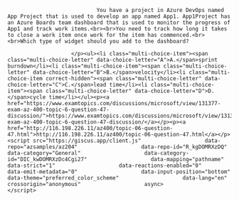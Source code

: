 <p class="card-text">
							
								You have a project in Azure DevOps named App Project that is used to develop an app named App1. App1Project has an Azure Boards team dashboard that is used to monitor the progress of App1 and track work items.<br><br>You need to track how long it takes to close a work item once work for the item has commenced.<br><br>Which type of widget should you add to the dashboard?
							
						</p><ul><li class="multi-choice-item"><span class="multi-choice-letter" data-choice-letter="A">A.</span>sprint burndown</li><li class="multi-choice-item"><span class="multi-choice-letter" data-choice-letter="B">B.</span>velocity</li><li class="multi-choice-item correct-hidden"><span class="multi-choice-letter" data-choice-letter="C">C.</span>lead time</li><li class="multi-choice-item"><span class="multi-choice-letter" data-choice-letter="D">D.</span>cycle time</li></ul><p><a href="https://www.examtopics.com/discussions/microsoft/view/131377-exam-az-400-topic-6-question-47-discussion/">https://www.examtopics.com/discussions/microsoft/view/131377-exam-az-400-topic-6-question-47-discussion/</a></p><p><a href="http://116.198.226.11/az400/topic-06-question-47.html">http://116.198.226.11/az400/topic-06-question-47.html</a></p><script src="https://giscus.app/client.js"                    data-repo="azsamples/az204"                    data-repo-id="R_kgDOMRXzDQ"                    data-category="General"                    data-category-id="DIC_kwDOMRXzDc4Cgi27"                    data-mapping="pathname"                    data-strict="1"                    data-reactions-enabled="0"                    data-emit-metadata="0"                    data-input-position="bottom"                    data-theme="preferred_color_scheme"                    data-lang="en"                    crossorigin="anonymous"                    async>                    </script>